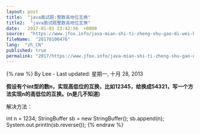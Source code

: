 ```yaml
---
layout: post
title:  "java面试题:整数高地位互换"
title2:  "java面试题整数高地位互换"
date:   2017-01-01 23:42:56  +0800
source:  "https://www.jfox.info/java-mian-shi-ti-zheng-shu-gao-di-wei-hu-huan.html"
fileName:  "20170100476"
lang:  "zh_CN"
published: true
permalink: "2017/https://www.jfox.info/java-mian-shi-ti-zheng-shu-gao-di-wei-hu-huan.html"
---
```

{% raw %}
By Lee - Last updated: 星期一, 十月 28, 2013

**假设有个int型的数n，实现高低位的互换，比如12345，给换成54321，写一个方法实现n的高低位的互换。(n是几不知道)**

 解决方法：

int n = 1234;
StringBuffer sb = new StringBuffer();
sb.append(n);
System.out.println(sb.reverse());
{% endraw %}
